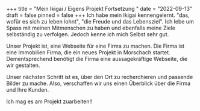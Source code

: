+++
title = "Mein Ikigai / Eigens Projekt Fortsetzung "
date = "2022-09-13"
draft = false
pinned = false
+++
I﻿ch habe mein Ikigai kennengelernt. "das, wofür es sich zu leben lohnt", "die Freude und das Lebensziel". Ich lebe um Spass mit meinen Mitmenschen zu haben und ebenfalls meine Ziele selbständig zu verfolgen. Jedoch kenne ich mich Selbst sehr gut.

U﻿nser Projekt ist, eine Webseite für eine Firma zu machen. Die Firma ist eine Immobilien Firma, die ein neues Projekt in Morschach startet. Dementsprechend benötigt die Firma eine aussagekräftige Webseite, die wir gestalten.

Unser nächsten Schritt ist es, über den Ort zu recherchieren und passende Bilder zu mache. Also, verschaffen wir uns einen Überblick über die Firma und Ihre Kunden.

I﻿ch mag es am Projekt zuarbeiten!!